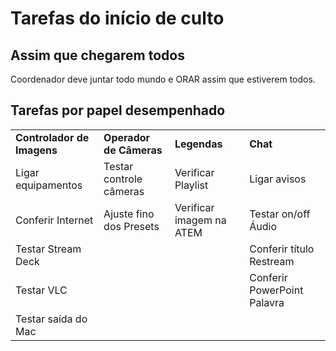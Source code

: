 # Tarefas do início de culto

## Assim que chegarem todos
Coordenador deve juntar todo mundo e ORAR assim que estiverem todos.

## Tarefas por papel desempenhado
<table>
<tr>
<td><b>Controlador de Imagens</b></td><td><b>Operador de Câmeras</b></td><td><b>Legendas</b></td><td><b>Chat</b></td>
</tr>
<tr>
<td>Ligar equipamentos</td><td>Testar controle câmeras</td><td>Verificar Playlist</td><td>Ligar avisos</td>
</tr>
<tr>
<td>Conferir Internet</td><td>Ajuste fino dos Presets</td><td>Verificar imagem na ATEM</td><td>Testar on/off Áudio</td>
</tr>
<tr>
<td>Testar Stream Deck</td><td></td><td></td><td>Conferir título Restream</td>
</tr>
<tr>
<td>Testar VLC</td><td></td><td></td><td>Conferir PowerPoint Palavra</td>
</tr>
<tr>
<td>Testar saída do Mac</td><td></td><td></td><td></td>
</tr>
